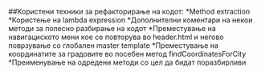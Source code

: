 ##Користени техники за рефакторирање на кодот:
*Method extraction
*Користење на lambda expression
*Дополнителни коментари на некои методи за полесно разбирање на кодот
*Преместување на навигациското мени кое се повторува во header.html и негово поврзување со глобален master template
*Преместување на координатите за градовите во посебен метод findCoordinatesForCity
*Преименување на одредени методи со цел да бидат поразбирливи

